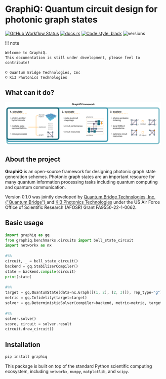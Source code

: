 # GraphiQ: Quantum circuit design for photonic graph states

[![GitHub Workflow Status](https://img.shields.io/badge/build-passing-brightgreen)](https://github.com/ki3-qbt/graph-compiler/actions)
[![docs.rs](https://img.shields.io/badge/docs-passing-brightgreen)](https://github.com/ki3-qbt/graph-compiler/tree/gh-pages)
[![Code style: black](https://img.shields.io/badge/code%20style-black-000000.svg)](https://github.com/ambv/black)
![versions](https://img.shields.io/badge/python-3.8%20%7C%203.9%20%7C%203.10-blue)

!!! note

    Welcome to GraphiQ.
    This documentation is still under development, please feel to contribute!

    © Quantum Bridge Technologies, Inc
    © Ki3 Photonics Technologies

[//]: # (![QBT Logo]&#40;img/qbt-logo.jpg&#41;)

[//]: # (![Ki3 Logo]&#40;img/ki3-logo.png&#41;)

## What can it do?

![GraphiQ framework](img/fig1.png)

## About the project
**GraphiQ** is an open-source framework for designing photonic graph state generation schemes. Photonic graph states are an important resource for many quantum information processing tasks including quantum computing and
quantum communication.

Version 0.1.0 was jointly developed by [Quantum Bridge Technologies, Inc. ("Quantum Bridge") ](https://qubridge.io/)
and [Ki3 Photonics Technologies](https://www.ki3photonics.com/)
under the US Air Force Office of Scientific Research (AFOSR) Grant FA9550-22-1-0062.

## Basic usage

``` py
import graphiq as gq
from graphiq.benchmarks.circuits import bell_state_circuit
import networkx as nx

#%%
circuit, _ = bell_state_circuit()
backend = gq.StabilizerCompiler()
state = backend.compile(circuit)
print(state)

#%%
target = gq.QuantumState(data=nx.Graph([(1, 2), (2, 3)]), rep_type="g")
metric = gq.Infidelity(target=target)
solver = gq.DeterministicSolver(compiler=backend, metric=metric, target=target)

#%%
solver.solve()
score, circuit = solver.result
circuit.draw_circuit()
```

## Installation

``` bash
pip install graphiq
```

This package is built on top of the standard Python scientific computing ecosystem, including
`networkx`, `numpy`, `matplotlib`, and `scipy`.
